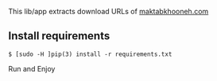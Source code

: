 This lib/app extracts download URLs of [maktabkhooneh.com](maktabkhooneh.com)

## Install requirements
	$ [sudo -H ]pip(3) install -r requirements.txt
	
Run and Enjoy
	

